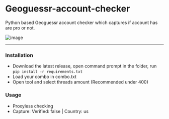 # Geoguessr-account-checker
Python based Geoguessr account checker which captures if account has are pro or not.

![image](https://user-images.githubusercontent.com/51265624/193141014-58da416b-4a13-4f29-996b-f7a5dcc9c5ef.png)

--------------------------------------
### Installation
- Download the latest release, open command prompt in the folder, run `pip install -r requirements.txt`
- Load your combo in combo.txt
- Open tool and select threads amount (Recommended under 400)

### Usage

- Proxyless checking
- Capture: Verified: false | Country: us 
